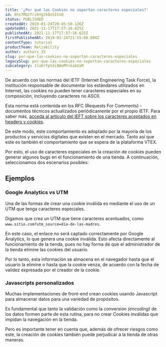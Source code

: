 ```yaml
---
title: '¿Por qué las Cookies no soportan caracteres especiales?'
id: 6hs7MQzTri6Yg2kQoSICoQ
status: PUBLISHED
createdAt: 2019-01-24T20:45:50.126Z
updatedAt: 2021-11-17T17:57:16.625Z
publishedAt: 2021-11-17T17:57:16.625Z
firstPublishedAt: 2019-01-24T21:55:08.804Z
contentType: tutorial
productTeam: Reliability
author: authors_35
slug: por-que-las-cookies-no-soportan-caracteres-especiales
legacySlug: por-que-las-cookies-no-soportan-caracteres-especiales
subcategory: 1luKrYptdi8WoMYckakUaM
---
```


De acuerdo con las normas del IETF (Internet Engineering Task Force), la institución responsable de documentar los estándares utilizados en Internet, las cookies no pueden tener caracteres especiales en su composición, incluyendo caracteres no ASCII.

Esta norma está contenida en los RFC (Requests For Comments) - documentos técnicos actualizados periódicamente por el propio IETF. Para saber más, [acceda al artículo del IEFT sobre los caracteres aceptados en  headers y cookies](https://tools.ietf.org/html/rfc7230#section-3.2.6 ). 

De este modo, este comportamiento es adoptado por la mayoría de los productos y servicios digitales que existen en el mercado. Tanto así que este es también el comportamiento que se espera de la plataforma VTEX. 

Por esto, el uso de caracteres especiales en la creación de cookies pueden generar algunos bugs en el funcionamiento de una tienda. 
A continuación, seleccionamos dos escenarios posibles: 

## Ejemplos

### Google Analytics vs UTM
Una de las formas de crear una cookie inválida es mediante el uso de un UTM que tenga caracteres especiales.

Digamos que crea un UTM que tiene caracteres acentuados, como
`www.sitio.com?utm_source=día-de-las-madres`.

En este caso, el enlace no será captado correctamente por Google Analytics, lo que genera una cookie inválida. Esto afecta directamente al funcionamiento de la tienda, pues no hay forma de que el administrador de la tienda elimine las cookies del usuario. 

Por lo tanto, esta información se almacena en el navegador hasta que el usuario la elimine o hasta que la cookie venza, de acuerdo con la fecha de validez expresada por el creador de la cookie. 

### Javascripts personalizados 

Muchas implementaciones de front-end crean cookies usando Javascript para almacenar datos para una variedad de propósitos. 

Es fundamental que tanto la validación como la conversión *(encoding)* de los datos formen parte de esta rutina, para no crear Cookies inválidas que impidan la navegación en la tienda.

Pero es importante tener en cuenta que, además de ofrecer riesgos como este, la creación de cookies también puede perjudicar a la tienda de otras maneras. 

